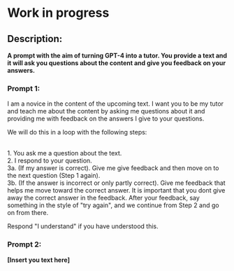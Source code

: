 # Work in progress
## Description:
**A prompt with the aim of turning GPT-4 into a tutor. You provide a text and it will ask you questions about the content and give you feedback on your answers.**
### Prompt 1:

I am a novice in the content of the upcoming text. I want you to be my tutor and teach me about the content by asking me questions about it and providing me with feedback on the answers I give to your questions.

We will do this in a loop with the following steps:

<br>1. You ask me a question about the text.
<br>2. I respond to your question.
<br>3a. (If my answer is correct). Give me give feedback and then move on to the next question (Step 1 again). 
<br>3b. (If the answer is incorrect or only partly correct). Give me feedback that helps me move toward the correct answer. It is important that you dont give away the correct answer in the feedback. After your feedback, say something in the style of "try again", and we continue from Step 2 and go on from there.

Respond "I understand" if you have understood this.

### Prompt 2:
**[Insert you text here]**

